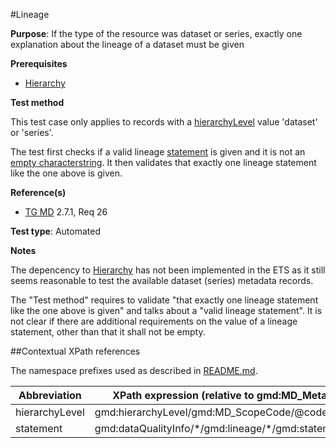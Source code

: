 #Lineage

**Purpose**: If the type of the resource was dataset or series, exactly one explanation about the lineage of a dataset must be given

**Prerequisites**

* [Hierarchy](./hierarchy)

**Test method**

This test case only applies to records with a [hierarchyLevel](#hierarchyLevel) value 'dataset' or 'series'.

The test first checks if a valid lineage [statement](#statement) is given and it is not an [empty characterstring](./README.md#emptychar). It then validates that exactly one lineage statement like the one above is given.

**Reference(s)**	 

* [TG MD](./README.md#ref_TG_MD) 2.7.1, Req 26

**Test type**: Automated

**Notes**

The depencency to [Hierarchy](./hierarchy) has not been implemented in the ETS as it still seems reasonable to test the available dataset (series) metadata records.  

The "Test method" requires to validate "that exactly one lineage statement like the one above is given" and talks about a "valid lineage statement". It is not clear if there are additional requirements on the value of a lineage statement, other than that it shall not be empty.

##Contextual XPath references

The namespace prefixes used as described in [README.md](./README.md#namespaces).

Abbreviation                                   |  XPath expression (relative to gmd:MD_Metadata)
-----------------------------------------------| -------------------------------------------------------------------------
<a name="hierarchyLevel"></a> hierarchyLevel | gmd:hierarchyLevel/gmd:MD_ScopeCode/@codeListValue
<a name="statement"></a> statement  | gmd:dataQualityInfo/\*/gmd:lineage/\*/gmd:statement
